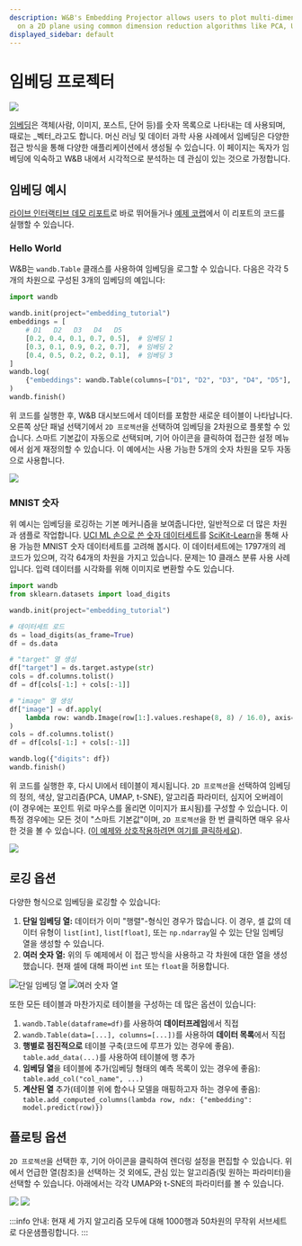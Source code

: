 ```yaml
---
description: W&B's Embedding Projector allows users to plot multi-dimensional embeddings
  on a 2D plane using common dimension reduction algorithms like PCA, UMAP, and t-SNE.
displayed_sidebar: default
---
```


# 임베딩 프로젝터

![](/images/weave/embedding_projector.png)

[임베딩](https://developers.google.com/machine-learning/crash-course/embeddings/video-lecture)은 객체(사람, 이미지, 포스트, 단어 등)를 숫자 목록으로 나타내는 데 사용되며, 때로는 _벡터_라고도 합니다. 머신 러닝 및 데이터 과학 사용 사례에서 임베딩은 다양한 접근 방식을 통해 다양한 애플리케이션에서 생성될 수 있습니다. 이 페이지는 독자가 임베딩에 익숙하고 W&B 내에서 시각적으로 분석하는 데 관심이 있는 것으로 가정합니다.

## 임베딩 예시

[라이브 인터랙티브 데모 리포트](https://wandb.ai/timssweeney/toy\_datasets/reports/Feature-Report-W-B-Embeddings-Projector--VmlldzoxMjg2MjY4?accessToken=bo36zrgl0gref1th5nj59nrft9rc4r71s53zr2qvqlz68jwn8d8yyjdz73cqfyhq)로 바로 뛰어들거나 [예제 코랩](https://colab.research.google.com/drive/1DaKL4lZVh3ETyYEM1oJ46ffjpGs8glXA#scrollTo=D--9i6-gXBm\_)에서 이 리포트의 코드를 실행할 수 있습니다.

### Hello World

W&B는 `wandb.Table` 클래스를 사용하여 임베딩을 로그할 수 있습니다. 다음은 각각 5개의 차원으로 구성된 3개의 임베딩의 예입니다:

```python
import wandb

wandb.init(project="embedding_tutorial")
embeddings = [
    # D1   D2   D3   D4   D5
    [0.2, 0.4, 0.1, 0.7, 0.5],  # 임베딩 1
    [0.3, 0.1, 0.9, 0.2, 0.7],  # 임베딩 2
    [0.4, 0.5, 0.2, 0.2, 0.1],  # 임베딩 3
]
wandb.log(
    {"embeddings": wandb.Table(columns=["D1", "D2", "D3", "D4", "D5"], data=embeddings)}
)
wandb.finish()
```

위 코드를 실행한 후, W&B 대시보드에서 데이터를 포함한 새로운 테이블이 나타납니다. 오른쪽 상단 패널 선택기에서 `2D 프로젝션`을 선택하여 임베딩을 2차원으로 플롯할 수 있습니다. 스마트 기본값이 자동으로 선택되며, 기어 아이콘을 클릭하여 접근한 설정 메뉴에서 쉽게 재정의할 수 있습니다. 이 예에서는 사용 가능한 5개의 숫자 차원을 모두 자동으로 사용합니다.

![](/images/app_ui/weave_hello_world.png)

### MNIST 숫자

위 예시는 임베딩을 로깅하는 기본 메커니즘을 보여줍니다만, 일반적으로 더 많은 차원과 샘플로 작업합니다. [UCI ML 손으로 쓴 숫자 데이터세트](https://archive.ics.uci.edu/ml/datasets/Optical+Recognition+of+Handwritten+Digits)를 [SciKit-Learn](https://scikit-learn.org/stable/modules/generated/sklearn.datasets.load\_digits.html)을 통해 사용 가능한 MNIST 숫자 데이터세트를 고려해 봅시다. 이 데이터세트에는 1797개의 레코드가 있으며, 각각 64개의 차원을 가지고 있습니다. 문제는 10 클래스 분류 사용 사례입니다. 입력 데이터를 시각화를 위해 이미지로 변환할 수도 있습니다.

```python
import wandb
from sklearn.datasets import load_digits

wandb.init(project="embedding_tutorial")

# 데이터세트 로드
ds = load_digits(as_frame=True)
df = ds.data

# "target" 열 생성
df["target"] = ds.target.astype(str)
cols = df.columns.tolist()
df = df[cols[-1:] + cols[:-1]]

# "image" 열 생성
df["image"] = df.apply(
    lambda row: wandb.Image(row[1:].values.reshape(8, 8) / 16.0), axis=1
)
cols = df.columns.tolist()
df = df[cols[-1:] + cols[:-1]]

wandb.log({"digits": df})
wandb.finish()
```

위 코드를 실행한 후, 다시 UI에서 테이블이 제시됩니다. `2D 프로젝션`을 선택하여 임베딩의 정의, 색상, 알고리즘(PCA, UMAP, t-SNE), 알고리즘 파라미터, 심지어 오버레이(이 경우에는 포인트 위로 마우스를 올리면 이미지가 표시됨)를 구성할 수 있습니다. 이 특정 경우에는 모든 것이 "스마트 기본값"이며, `2D 프로젝션`을 한 번 클릭하면 매우 유사한 것을 볼 수 있습니다. ([이 예제와 상호작용하려면 여기를 클릭하세요](https://wandb.ai/timssweeney/embedding\_tutorial/runs/k6guxhum?workspace=user-timssweeney)).

![](/images/weave/embedding_projector.png)

## 로깅 옵션

다양한 형식으로 임베딩을 로깅할 수 있습니다:

1. **단일 임베딩 열:** 데이터가 이미 "행렬"-형식인 경우가 많습니다. 이 경우, 셀 값의 데이터 유형이 `list[int]`, `list[float]`, 또는 `np.ndarray`일 수 있는 단일 임베딩 열을 생성할 수 있습니다.
2. **여러 숫자 열:** 위의 두 예제에서 이 접근 방식을 사용하고 각 차원에 대한 열을 생성했습니다. 현재 셀에 대해 파이썬 `int` 또는 `float`을 허용합니다.

![단일 임베딩 열](/images/weave/logging_options.png)
![여러 숫자 열](/images/weave/logging_option_image_right.png)

또한 모든 테이블과 마찬가지로 테이블을 구성하는 데 많은 옵션이 있습니다:

1. `wandb.Table(dataframe=df)`를 사용하여 **데이터프레임**에서 직접
2. `wandb.Table(data=[...], columns=[...])`를 사용하여 **데이터 목록**에서 직접
3. **행별로 점진적으로** 테이블 구축(코드에 루프가 있는 경우에 좋음). `table.add_data(...)`를 사용하여 테이블에 행 추가
4. **임베딩 열**을 테이블에 추가(임베딩 형태의 예측 목록이 있는 경우에 좋음): `table.add_col("col_name", ...)`
5. **계산된 열** 추가(테이블 위에 함수나 모델을 매핑하고자 하는 경우에 좋음): `table.add_computed_columns(lambda row, ndx: {"embedding": model.predict(row)})`

## 플로팅 옵션

`2D 프로젝션`을 선택한 후, 기어 아이콘을 클릭하여 렌더링 설정을 편집할 수 있습니다. 위에서 언급한 열(참조)을 선택하는 것 외에도, 관심 있는 알고리즘(및 원하는 파라미터)을 선택할 수 있습니다. 아래에서는 각각 UMAP와 t-SNE의 파라미터를 볼 수 있습니다.

![](/images/weave/plotting_options_left.png) 
![](/images/weave/plotting_options_right.png)

:::info
안내: 현재 세 가지 알고리즘 모두에 대해 1000행과 50차원의 무작위 서브세트로 다운샘플링합니다.
:::